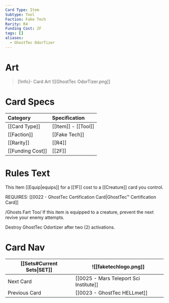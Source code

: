 ```yaml
---
Card Type: Item
Subtype: Tool
Faction: Fake Tech
Rarity: R4
Funding Cost: 2F
tags: []
aliases:
  - GhostTec OdorTizer
---
```

# Art

> [!info]- Card Art
> ![[GhostTec OdorTizer.png]]
# Card Specs

| Category | Specification| 
| :--- | :--- |
| [[Card Type]] | [[Item]] - [[Tool]] |  
| [[Faction]] | [[Fake Tech]] |  
| [[Rarity]] | [[R4]] |  
| [[Funding Cost]] | [[2F]] |  
  
# Rules Text  
  
This Item [[Equip|equips]] for a [[1F]] cost to a [[Creature]] card you control.  
  
REQUIRES: [[0022 - GhostTec Certification Card|GhostTec™ Certification Card]]  
  
/Ghosts Fart Too/ If this item is equipped to a creature, prevent the next revive your enemy attempts.  
  
Destroy GhostTec Odortizer after two (2) activations.  

# Card Nav

| [[Sets#Current Sets\|SET]]           | ![[faketechlogo.png]]          |
| ------------- | ------------------------------ |
| Next Card     | [[0025 - Mars Teleport Sci Institute]] |
| Previous Card | [[0023 - GhostTec HELLmet]]         |




